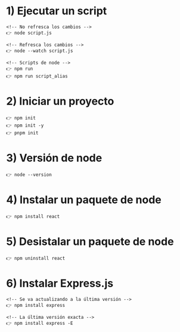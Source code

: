 # 1) Ejecutar un script

    <!-- No refresca los cambios -->
    👉 node script.js

    <!-- Refresca los cambios -->
    👉 node --watch script.js

    <!-- Scripts de node -->
    👉 npm run
    👉 npm run script_alias

# 2) Iniciar un proyecto

    👉 npm init
    👉 npm init -y
    👉 pnpm init

# 3) Versión de node

    👉 node --version

# 4) Instalar un paquete de node

    👉 npm install react

# 5) Desistalar un paquete de node

    👉 npm uninstall react

# 6) Instalar Express.js

    <!-- Se va actualizando a la última versión -->
    👉 npm install express

    <!-- La última versión exacta -->
    👉 npm install express -E